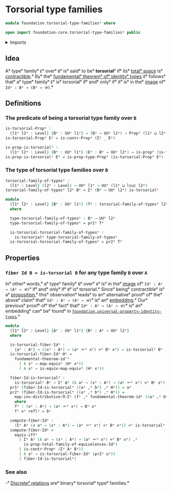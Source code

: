 # Torsorial type families

```agda
module foundation.torsorial-type-familiesᵉ where

open import foundation-core.torsorial-type-familiesᵉ public
```

<details><summary>Imports</summary>

```agda
open import foundation.contractible-typesᵉ
open import foundation.dependent-pair-typesᵉ
open import foundation.fundamental-theorem-of-identity-typesᵉ
open import foundation.logical-equivalencesᵉ
open import foundation.universal-property-identity-typesᵉ
open import foundation.universe-levelsᵉ

open import foundation-core.equivalencesᵉ
open import foundation-core.identity-typesᵉ
open import foundation-core.propositionsᵉ
open import foundation-core.type-theoretic-principle-of-choiceᵉ
```

</details>

## Idea

Aᵉ typeᵉ familyᵉ `E`ᵉ overᵉ `B`ᵉ isᵉ saidᵉ to beᵉ **torsorial**ᵉ ifᵉ itsᵉ
[totalᵉ space](foundation.dependent-pair-types.mdᵉ) isᵉ
[contractible](foundation.contractible-types.md).ᵉ Byᵉ theᵉ
[fundamentalᵉ theoremᵉ ofᵉ identityᵉ types](foundation.fundamental-theorem-of-identity-types.mdᵉ)
itᵉ followsᵉ thatᵉ aᵉ typeᵉ familyᵉ `E`ᵉ isᵉ torsorialᵉ ifᵉ andᵉ onlyᵉ ifᵉ itᵉ isᵉ in theᵉ
[image](foundation.images.mdᵉ) ofᵉ `Idᵉ : Bᵉ → (Bᵉ → 𝒰)`.ᵉ

## Definitions

### The predicate of being a torsorial type family over `B`

```agda
is-torsorial-Propᵉ :
  {l1ᵉ l2ᵉ : Level} {Bᵉ : UUᵉ l1ᵉ} → (Bᵉ → UUᵉ l2ᵉ) → Propᵉ (l1ᵉ ⊔ l2ᵉ)
is-torsorial-Propᵉ Eᵉ = is-contr-Propᵉ (Σᵉ _ Eᵉ)

is-prop-is-torsorialᵉ :
  {l1ᵉ l2ᵉ : Level} {Bᵉ : UUᵉ l1ᵉ} (Eᵉ : Bᵉ → UUᵉ l2ᵉ) → is-propᵉ (is-torsorialᵉ Eᵉ)
is-prop-is-torsorialᵉ Eᵉ = is-prop-type-Propᵉ (is-torsorial-Propᵉ Eᵉ)
```

### The type of torsorial type families over `B`

```agda
torsorial-family-of-typesᵉ :
  {l1ᵉ : Level} (l2ᵉ : Level) → UUᵉ l1ᵉ → UUᵉ (l1ᵉ ⊔ lsuc l2ᵉ)
torsorial-family-of-typesᵉ l2ᵉ Bᵉ = Σᵉ (Bᵉ → UUᵉ l2ᵉ) is-torsorialᵉ

module _
  {l1ᵉ l2ᵉ : Level} {Bᵉ : UUᵉ l1ᵉ} (Tᵉ : torsorial-family-of-typesᵉ l2ᵉ Bᵉ)
  where

  type-torsorial-family-of-typesᵉ : Bᵉ → UUᵉ l2ᵉ
  type-torsorial-family-of-typesᵉ = pr1ᵉ Tᵉ

  is-torsorial-torsorial-family-of-typesᵉ :
    is-torsorialᵉ type-torsorial-family-of-typesᵉ
  is-torsorial-torsorial-family-of-typesᵉ = pr2ᵉ Tᵉ
```

## Properties

### `fiber Id B ≃ is-torsorial B` for any type family `B` over `A`

Inᵉ otherᵉ words,ᵉ aᵉ typeᵉ familyᵉ `B`ᵉ overᵉ `A`ᵉ isᵉ in theᵉ
[image](foundation.images.mdᵉ) ofᵉ `Idᵉ : Aᵉ → (Aᵉ → 𝒰)`ᵉ ifᵉ andᵉ onlyᵉ ifᵉ `B`ᵉ isᵉ
torsorial.ᵉ Sinceᵉ beingᵉ contractibleᵉ isᵉ aᵉ
[proposition](foundation.propositions.md),ᵉ thisᵉ observationᵉ leadsᵉ to anᵉ
alternativeᵉ proofᵉ ofᵉ theᵉ aboveᵉ claimᵉ thatᵉ `Idᵉ : Aᵉ → (Aᵉ → 𝒰)`ᵉ isᵉ anᵉ
[embedding](foundation.embeddings.md).ᵉ Ourᵉ previousᵉ proofᵉ ofᵉ theᵉ factᵉ thatᵉ
`Idᵉ : Aᵉ → (Aᵉ → 𝒰)`ᵉ isᵉ anᵉ embeddingᵉ canᵉ beᵉ foundᵉ in
[`foundation.universal-property-identity-types`](foundation.universal-property-identity-types.md).ᵉ

```agda
module _
  {l1ᵉ l2ᵉ : Level} {Aᵉ : UUᵉ l1ᵉ} {Bᵉ : Aᵉ → UUᵉ l2ᵉ}
  where

  is-torsorial-fiber-Idᵉ :
    {aᵉ : Aᵉ} → ((xᵉ : Aᵉ) → (aᵉ ＝ᵉ xᵉ) ≃ᵉ Bᵉ xᵉ) → is-torsorialᵉ Bᵉ
  is-torsorial-fiber-Idᵉ Hᵉ =
    fundamental-theorem-id'ᵉ
      ( λ xᵉ → map-equivᵉ (Hᵉ xᵉ))
      ( λ xᵉ → is-equiv-map-equivᵉ (Hᵉ xᵉ))

  fiber-Id-is-torsorialᵉ :
    is-torsorialᵉ Bᵉ → Σᵉ Aᵉ (λ aᵉ → (xᵉ : Aᵉ) → (aᵉ ＝ᵉ xᵉ) ≃ᵉ Bᵉ xᵉ)
  pr1ᵉ (fiber-Id-is-torsorialᵉ ((aᵉ ,ᵉ bᵉ) ,ᵉ Hᵉ)) = aᵉ
  pr2ᵉ (fiber-Id-is-torsorialᵉ ((aᵉ ,ᵉ bᵉ) ,ᵉ Hᵉ)) =
    map-inv-distributive-Π-Σᵉ (fᵉ ,ᵉ fundamental-theorem-idᵉ ((aᵉ ,ᵉ bᵉ) ,ᵉ Hᵉ) fᵉ)
    where
    fᵉ : (xᵉ : Aᵉ) → (aᵉ ＝ᵉ xᵉ) → Bᵉ xᵉ
    fᵉ xᵉ reflᵉ = bᵉ

  compute-fiber-Idᵉ :
    (Σᵉ Aᵉ (λ aᵉ → (xᵉ : Aᵉ) → (aᵉ ＝ᵉ xᵉ) ≃ᵉ Bᵉ xᵉ)) ≃ᵉ is-torsorialᵉ Bᵉ
  compute-fiber-Idᵉ =
    equiv-iffᵉ
      ( Σᵉ Aᵉ (λ aᵉ → (xᵉ : Aᵉ) → (aᵉ ＝ᵉ xᵉ) ≃ᵉ Bᵉ xᵉ) ,ᵉ
        is-prop-total-family-of-equivalences-Idᵉ)
      ( is-contr-Propᵉ (Σᵉ Aᵉ Bᵉ))
      ( λ uᵉ → is-torsorial-fiber-Idᵉ (pr2ᵉ uᵉ))
      ( fiber-Id-is-torsorialᵉ)
```

### See also

-ᵉ [Discreteᵉ relations](foundation.discrete-relations.mdᵉ) areᵉ binaryᵉ torsorialᵉ
  typeᵉ families.ᵉ